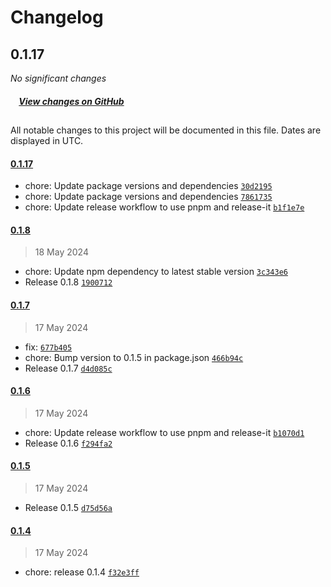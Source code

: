 # Changelog

## 0.1.17

*No significant changes*

##### &nbsp;&nbsp;&nbsp;&nbsp;[View changes on GitHub](https://github.com/jilarganti/arvis/compare/0.1.8...main)

##

All notable changes to this project will be documented in this file. Dates are displayed in UTC.

#### [0.1.17](https://github.com/jilarganti/arvis/compare/0.1.8...0.1.17)

- chore: Update package versions and dependencies [`30d2195`](https://github.com/jilarganti/arvis/commit/30d2195c5f10755017d5ff55d98c3f382c191636)
- chore: Update package versions and dependencies [`7861735`](https://github.com/jilarganti/arvis/commit/78617356e39b7b1397ab33907dc87863761dfcd4)
- chore: Update release workflow to use pnpm and release-it [`b1f1e7e`](https://github.com/jilarganti/arvis/commit/b1f1e7e11d06938c4a3c566da9cd2866a483c199)

#### [0.1.8](https://github.com/jilarganti/arvis/compare/0.1.7...0.1.8)

> 18 May 2024

- chore: Update npm dependency to latest stable version [`3c343e6`](https://github.com/jilarganti/arvis/commit/3c343e64a9d8369079d15a754006d0b625388e3b)
- Release 0.1.8 [`1900712`](https://github.com/jilarganti/arvis/commit/1900712948f2e5ab4f64d452f62a1bde2214dc60)

#### [0.1.7](https://github.com/jilarganti/arvis/compare/0.1.6...0.1.7)

> 17 May 2024

- fix: [`677b405`](https://github.com/jilarganti/arvis/commit/677b405c3c9545ae22af9af60281d9ff155b2cc5)
- chore: Bump version to 0.1.5 in package.json [`466b94c`](https://github.com/jilarganti/arvis/commit/466b94cb432b993053f674a5c23de2faa4f74f1d)
- Release 0.1.7 [`d4d085c`](https://github.com/jilarganti/arvis/commit/d4d085cac628746f8afeec0a931ed3ac8faaafb7)

#### [0.1.6](https://github.com/jilarganti/arvis/compare/0.1.5...0.1.6)

> 17 May 2024

- chore: Update release workflow to use pnpm and release-it [`b1070d1`](https://github.com/jilarganti/arvis/commit/b1070d1a1eba376a9af9fd8d973defe0f62dcea5)
- Release 0.1.6 [`f294fa2`](https://github.com/jilarganti/arvis/commit/f294fa2a6bb25d03291877f776fe3661e403546a)

#### [0.1.5](https://github.com/jilarganti/arvis/compare/0.1.4...0.1.5)

> 17 May 2024

- Release 0.1.5 [`d75d56a`](https://github.com/jilarganti/arvis/commit/d75d56a50eb5a00f4ba4c7f06bf7eeb6cd930c6a)

#### [0.1.4](https://github.com/jilarganti/arvis/compare/0.1.3...0.1.4)

> 17 May 2024

- chore: release 0.1.4 [`f32e3ff`](https://github.com/jilarganti/arvis/commit/f32e3ff4416eade144be020ee3a4cd96d3adb8c6)
